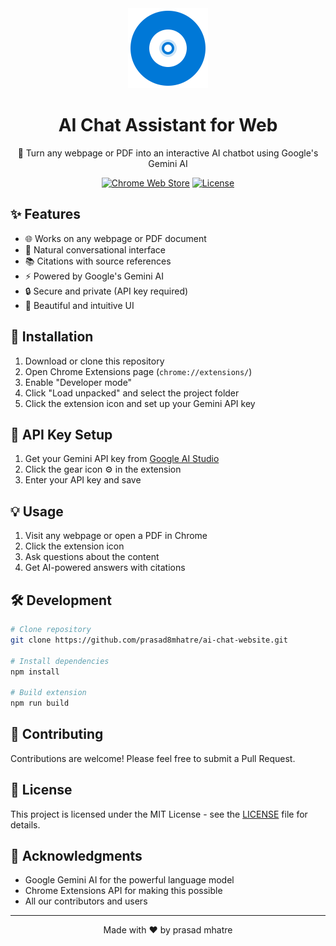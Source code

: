 <div align="center">
  <img src="images/logo.svg" alt="AI Chat Assistant" width="128" height="128">
  <h1>AI Chat Assistant for Web</h1>
  <p>🤖 Turn any webpage or PDF into an interactive AI chatbot using Google's Gemini AI</p>

  [![Chrome Web Store](https://img.shields.io/badge/Chrome-Extension-blue.svg?logo=google-chrome)](https://chrome.google.com/webstore)
  [![License](https://img.shields.io/badge/License-MIT-green.svg)](LICENSE)
</div>

## ✨ Features

- 🌐 Works on any webpage or PDF document
- 💬 Natural conversational interface
- 📚 Citations with source references
- ⚡ Powered by Google's Gemini AI
- 🔒 Secure and private (API key required)
- 🎨 Beautiful and intuitive UI

## 🚀 Installation

1. Download or clone this repository
2. Open Chrome Extensions page (`chrome://extensions/`)
3. Enable "Developer mode"
4. Click "Load unpacked" and select the project folder
5. Click the extension icon and set up your Gemini API key

## 🔑 API Key Setup

1. Get your Gemini API key from [Google AI Studio](https://aistudio.google.com/)
2. Click the gear icon ⚙️ in the extension
3. Enter your API key and save

## 💡 Usage

1. Visit any webpage or open a PDF in Chrome
2. Click the extension icon
3. Ask questions about the content
4. Get AI-powered answers with citations

## 🛠️ Development

```bash
# Clone repository
git clone https://github.com/prasad8mhatre/ai-chat-website.git

# Install dependencies
npm install

# Build extension
npm run build
```

## 🤝 Contributing

Contributions are welcome! Please feel free to submit a Pull Request.

## 📝 License

This project is licensed under the MIT License - see the [LICENSE](LICENSE) file for details.

## 🙏 Acknowledgments

- Google Gemini AI for the powerful language model
- Chrome Extensions API for making this possible
- All our contributors and users

---

<div align="center">
  Made with ❤️ by prasad mhatre
</div>
